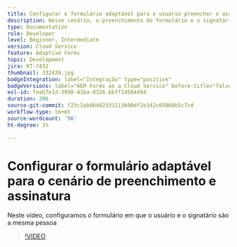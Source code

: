 ```yaml
---
title: Configurar o formulário adaptável para o usuário preencher e assinar
description: Nesse cenário, o preenchimento do formulário e o signatário são a mesma pessoa.
type: Documentation
role: Developer
level: Beginner, Intermediate
version: Cloud Service
feature: Adaptive Forms
topic: Development
jira: KT-7432
thumbnail: 332439.jpg
badgeIntegration: label="Integração" type="positive"
badgeVersions: label="AEM Forms as a Cloud Service" before-title="false"
exl-id: feab7e1d-3998-41ba-8326-bbff14564494
duration: 206
source-git-commit: f23c2ab86d42531113690df2e342c65060b5c7cd
workflow-type: tm+mt
source-wordcount: '56'
ht-degree: 1%

---
```


# Configurar o formulário adaptável para o cenário de preenchimento e assinatura


Neste vídeo, configuramos o formulário em que o usuário e o signatário são a mesma pessoa

>[!VIDEO](https://video.tv.adobe.com/v/332439?quality=12&learn=on)

